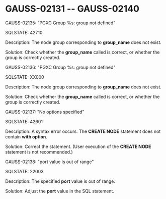 # GAUSS-02131 -- GAUSS-02140<a name="EN-US_TOPIC_0302072990"></a>

GAUSS-02135: "PGXC Group %s: group not defined"

SQLSTATE: 42710

Description: The node group corresponding to  **group\_name**  does not exist.

Solution: Check whether the  **group\_name**  called is correct, or whether the group is correctly created.

GAUSS-02136: "PGXC Group %s: group not defined"

SQLSTATE: XX000

Description: The node group corresponding to  **group\_name**  does not exist.

Solution: Check whether the  **group\_name**  called is correct, or whether the group is correctly created.

GAUSS-02137: "No options specified"

SQLSTATE: 42601

Description: A syntax error occurs. The  **CREATE NODE**  statement does not contain  **with option**.

Solution: Correct the statement. \(User execution of the  **CREATE NODE**  statement is not recommended.\)

GAUSS-02138: "port value is out of range"

SQLSTATE: 22003

Description: The specified  **port**  value is out of range.

Solution: Adjust the  **port**  value in the SQL statement.

